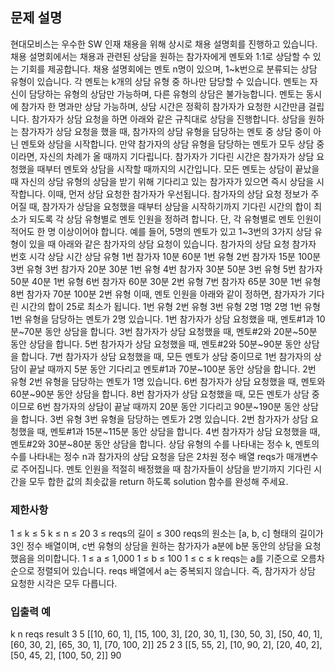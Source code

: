 ## 문제 설명
현대모비스는 우수한 SW 인재 채용을 위해 상시로 채용 설명회를 진행하고 있습니다. 채용 설명회에서는 채용과 관련된 상담을 원하는 참가자에게 멘토와 1:1로 상담할 수 있는 기회를 제공합니다. 채용 설명회에는 멘토 n명이 있으며, 1~k번으로 분류되는 상담 유형이 있습니다. 각 멘토는 k개의 상담 유형 중 하나만 담당할 수 있습니다. 멘토는 자신이 담당하는 유형의 상담만 가능하며, 다른 유형의 상담은 불가능합니다. 멘토는 동시에 참가자 한 명과만 상담 가능하며, 상담 시간은 정확히 참가자가 요청한 시간만큼 걸립니다.
참가자가 상담 요청을 하면 아래와 같은 규칙대로 상담을 진행합니다.
상담을 원하는 참가자가 상담 요청을 했을 때, 참가자의 상담 유형을 담당하는 멘토 중 상담 중이 아닌 멘토와 상담을 시작합니다.
만약 참가자의 상담 유형을 담당하는 멘토가 모두 상담 중이라면, 자신의 차례가 올 때까지 기다립니다. 참가자가 기다린 시간은 참가자가 상담 요청했을 때부터 멘토와 상담을 시작할 때까지의 시간입니다.
모든 멘토는 상담이 끝났을 때 자신의 상담 유형의 상담을 받기 위해 기다리고 있는 참가자가 있으면 즉시 상담을 시작합니다. 이때, 먼저 상담 요청한 참가자가 우선됩니다.
참가자의 상담 요청 정보가 주어질 때, 참가자가 상담을 요청했을 때부터 상담을 시작하기까지 기다린 시간의 합이 최소가 되도록 각 상담 유형별로 멘토 인원을 정하려 합니다. 단, 각 유형별로 멘토 인원이 적어도 한 명 이상이어야 합니다.
예를 들어, 5명의 멘토가 있고 1~3번의 3가지 상담 유형이 있을 때 아래와 같은 참가자의 상담 요청이 있습니다.
참가자의 상담 요청
참가자 번호	시각	상담 시간	상담 유형
1번 참가자	10분	60분	1번 유형
2번 참가자	15분	100분	3번 유형
3번 참가자	20분	30분	1번 유형
4번 참가자	30분	50분	3번 유형
5번 참가자	50분	40분	1번 유형
6번 참가자	60분	30분	2번 유형
7번 참가자	65분	30분	1번 유형
8번 참가자	70분	100분	2번 유형
이때, 멘토 인원을 아래와 같이 정하면, 참가자가 기다린 시간의 합이 25로 최소가 됩니다.
1번 유형	2번 유형	3번 유형
2명	1명	2명
1번 유형
1번 유형을 담당하는 멘토가 2명 있습니다.
1번 참가자가 상담 요청했을 때, 멘토#1과 10분~70분 동안 상담을 합니다.
3번 참가자가 상담 요청했을 때, 멘토#2와 20분~50분 동안 상담을 합니다.
5번 참가자가 상담 요청했을 때, 멘토#2와 50분~90분 동안 상담을 합니다.
7번 참가자가 상담 요청했을 때, 모든 멘토가 상담 중이므로 1번 참가자의 상담이 끝날 때까지 5분 동안 기다리고 멘토#1과 70분~100분 동안 상담을 합니다.
2번 유형
2번 유형을 담당하는 멘토가 1명 있습니다.
6번 참가자가 상담 요청했을 때, 멘토와 60분~90분 동안 상담을 합니다.
8번 참가자가 상담 요청했을 때, 모든 멘토가 상담 중이므로 6번 참가자의 상담이 끝날 때까지 20분 동안 기다리고 90분~190분 동안 상담을 합니다.
3번 유형
3번 유형을 담당하는 멘토가 2명 있습니다.
2번 참가자가 상담 요청했을 때, 멘토#1과 15분~115분 동안 상담을 합니다.
4번 참가자가 상담 요청했을 때, 멘토#2와 30분~80분 동안 상담을 합니다.
상담 유형의 수를 나타내는 정수 k, 멘토의 수를 나타내는 정수 n과 참가자의 상담 요청을 담은 2차원 정수 배열 reqs가 매개변수로 주어집니다. 멘토 인원을 적절히 배정했을 때 참가자들이 상담을 받기까지 기다린 시간을 모두 합한 값의 최솟값을 return 하도록 solution 함수를 완성해 주세요.
### 제한사항
1 ≤ k ≤ 5
k ≤ n ≤ 20
3 ≤ reqs의 길이 ≤ 300
reqs의 원소는 [a, b, c] 형태의 길이가 3인 정수 배열이며, c번 유형의 상담을 원하는 참가자가 a분에 b분 동안의 상담을 요청했음을 의미합니다.
1 ≤ a ≤ 1,000
1 ≤ b ≤ 100
1 ≤ c ≤ k
reqs는 a를 기준으로 오름차순으로 정렬되어 있습니다.
reqs 배열에서 a는 중복되지 않습니다. 즉, 참가자가 상담 요청한 시각은 모두 다릅니다.
### 입출력 예
k	n	reqs	result
3	5	[[10, 60, 1], [15, 100, 3], [20, 30, 1], [30, 50, 3], [50, 40, 1], [60, 30, 2], [65, 30, 1], [70, 100, 2]]	25
2	3	[[5, 55, 2], [10, 90, 2], [20, 40, 2], [50, 45, 2], [100, 50, 2]]	90
